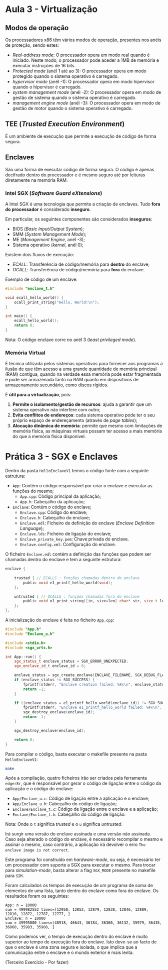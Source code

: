 # Aula 3 - Virtualização

## Modos de operação

Os processadores x86 têm vários modos de operação, presentes nos anéis de proteção, sendo estes:
- *Real-address mode*: O processador opera em modo real quando é iniciado. Neste modo, o processador pode aceder a 1MB de memória e executar instruções de 16 bits.
- *Protected mode* (anél 1 até ao 3): O processador opera em modo protegido quando o sistema operativo é carregado. 
- *hypervisor mode* (anél -1): O processador opera em modo hipervisor quando o hipervisor é carregado.
- *system management mode* (anél -2): O processador opera em modo de gestão de sistema quando o sistema operativo é carregado. 
- *management engine mode* (anél -3): O processador opera em modo de gestão de motor quando o sistema operativo é carregado. 

## TEE (*Trusted Execution Environment*)

É um ambiente de execução que permite a execução de código de forma segura.

## Enclaves

São uma forma de executar código de forma segura. O código é apenas decifrado dentro do processador e é mesmo seguro até por leituras diretamente na memória RAM.

### Intel SGX (*Software Guard eXtensions*)

A Intel SGX é uma tecnologia que permite a criação de enclaves. Tudo **fora do processador** é considerado **inseguro**. 

Em particular, os seguintes componentes são considerados **inseguros**:
- BIOS (*Basic Input/Output System*);
- SMM (*System Management Mode*);
- ME (*Management Engine*, anél -3);
- Sistema operativo (*kernel*, anél 0);

Existem dois fluxos de execução:
- *ECALL*: Transferência de código/memória para **dentro** do enclave;
- *OCALL*: Transferência de código/memória para **fora** do enclave.

Exemplo de código de um enclave:

```c
#include "enclave_t.h"

void ecall_hello_world() {
    ocall_print_string("Hello, World!\n");
}

int main() {
    ecall_hello_world();
    return 0;
}
```

Nota: O código enclave corre no anél 3 (*least privileged mode*).

### Memória Virtual

É técnica utilizada pelos sistemas operativos para fornecer aos programas a ilusão de que têm acesso a uma grande quantidade de memória principal (RAM) contígua, quando na verdade essa memória pode estar fragmentada e pode ser armazenada tanto na RAM quanto em dispositivos de armazenamento secundário, como discos rígidos.

É **útil para a virtualização**, pois:
1. **Permite o isolamento/gestão de recursos**: ajuda a garantir que um sistema operativo não interfere com outro;
2. **Evita conflitos de endereços**: cada sistema operativo pode ter o seu próprio espaço de endereçamento (através de *page tables*);
3. **Alocação dinâmica de memória**: permite que mesmo com limitações de memória física, as máquinas virtuais possam ter acesso a mais memória do que a memória física disponível.


# Prática 3 - SGX e Enclaves

Dentro da pasta `HelloEnclaveV1` temos o código fonte com a seguinte estrutura:

- `App`: Contém o código responsável por criar o enclave e executar as funções do mesmo;
  - `App.cpp`: Código principal da aplicação;
  - `App.h`: Cabeçalho da aplicação;
- `Enclave`: Contém o código do enclave;
  - `Enclave.cpp`: Código do enclave;
  - `Enclave.h`: Cabeçalho do enclave;
  - `Enclave.edl`: Ficheiro de definição do enclave (*Enclave Definition Language*);
  - `Enclave.lds`: Ficheiro de ligação do enclave;
  - `Enclave_private_key.pem`: Chave privada do enclave.
  - `Enclave.config.xml`: Configuração do enclave.

O ficheiro `Enclave.edl` contém a definição das funções que podem ser chamadas dentro do enclave e tem a seguinte estrutura:

```c
enclave {
    
    trusted { // ECALLS : funções chamadas dentro do enclave
        public void e1_printf_hello_world(void);
    };

    untrusted { // OCALLS : funções chamadas fora do enclave
        public void o1_print_string([in, size=len] char* str, size_t len);
    };
};
```

A inicialização do enclave é feita no ficheiro `App.cpp`:

```cpp
#include "App.h"
#include "Enclave_u.h"

#include <stdio.h>
#include <sgx_urts.h>

int App::run() {
    sgx_status_t enclave_status = SGX_ERROR_UNEXPECTED;
    sgx_enclave_id_t enclave_id = 0;

    enclave_status = sgx_create_enclave(ENCLAVE_FILENAME, SGX_DEBUG_FLAG, NULL, NULL, &enclave_id, NULL);
    if (enclave_status != SGX_SUCCESS) {
        fprintf(stderr, "Enclave creation failed: %#x\n", enclave_status);
        return -1;
    }

    if ((enclave_status = e1_printf_hello_world(enclave_id)) != SGX_SUCCESS) {
        fprintf(stderr, "Enclave e1_printf_hello_world failed: %#x\n", enclave_status);
        sgx_destroy_enclave(enclave_id);
        return -1;
    }

    sgx_destroy_enclave(enclave_id);

    return 0;
}
```

Para compilar o código, basta executar o makefile presente na pasta `HelloEnclaveV1`:

```bash
make
```

Após a compilação, quatro ficheiros irão ser criados pela ferramenta `edger8r`, que é responsável por gerar o código de ligação entre o código da aplicação e o código do enclave:
 - `App/Enclave_u.c`: Código de ligação entre a aplicação e o enclave;
 - `App/Enclave_u.h`: Cabeçalho do código de ligação;
 - `Enclave/Enclave_t.c`: Código de ligação entre o enclave e a aplicação;
 - `Enclave/Enclave_t.h`: Cabeçalho do código de ligação.

Nota: Onde o `t` significa *trusted* e o `u` significa *untrusted*.

Irá surgir uma versão do enclave assinada e uma versão não assinada. Caso seja alterado o código do enclave, é necessário recompilar o mesmo e assinar o mesmo, caso contrário, a aplicação irá devolver o erro `The enclave image is not correct`.

Este programa foi construído em *hardware-mode*, ou seja, é necessário ter um processador com suporte a SGX para executar o mesmo. Para trocar para *simulation-mode*, basta alterar a flag `SGX_MODE` presente no makefile para `SIM`.

Foram calculados os tempos de execução de um programa de soma de elementos de uma lista, tanto dentro do enclave como fora do enclave. Os resultados foram os seguintes:
```
App: n = 10000
sum = 499982552 times=[12950, 12852, 12879, 12838, 12846, 12889, 12810, 12872, 12787, 12777, ]
Enclave: n = 10000
sum = 49995000 times=[48918, 46643, 36184, 36360, 36132, 35979, 36435, 36060, 35983, 35908, ]
```

Como podemos ver, o tempo de execução dentro do enclave é muito superior ao tempo de execução fora do enclave. Isto deve-se ao facto de que o enclave é uma zona segura e isolada, o que implica que a comunicação entre o enclave e o mundo exterior é mais lenta.

(Terceiro Exercicio - Por fazer)

